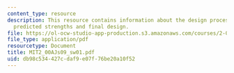 ```yaml
---
content_type: resource
description: This resource contains information about the design process, failures/improvements,
  predicted strengths and final design.
file: https://ol-ocw-studio-app-production.s3.amazonaws.com/courses/2-00aj-exploring-sea-space-earth-fundamentals-of-engineering-design-spring-2009/db98c534427cdaf9e07f76be20a10f52_MIT2_00AJs09_sw01.pdf
file_type: application/pdf
resourcetype: Document
title: MIT2_00AJs09_sw01.pdf
uid: db98c534-427c-daf9-e07f-76be20a10f52
---
```

